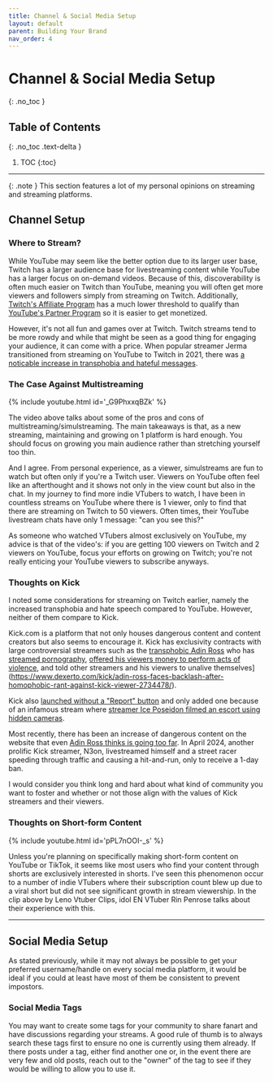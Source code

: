 ```yaml
---
title: Channel & Social Media Setup
layout: default
parent: Building Your Brand
nav_order: 4
---
```


# Channel & Social Media Setup
{: .no_toc }

## Table of Contents
{: .no_toc .text-delta }

1. TOC
{:toc}

-----

{: .note }
This section features a lot of my personal opinions on streaming and streaming platforms.

## Channel Setup

### Where to Stream?

While YouTube may seem like the better option due to its larger user base, Twitch has a larger audience base for livestreaming content while YouTube has a larger focus on on-demand videos. Because of this, discoverability is often much easier on Twitch than YouTube, meaning you will often get more viewers and followers simply from streaming on Twitch. Additionally, [Twitch's Affiliate Program](https://help.twitch.tv/s/article/joining-the-affiliate-program) has a much lower threshold to qualify than [YouTube's Partner Program](https://support.google.com/youtube/answer/72851) so it is easier to get monetized.

However, it's not all fun and games over at Twitch. Twitch streams tend to be more rowdy and while that might be seen as a good thing for engaging your audience, it can come with a price. When popular streamer Jerma transitioned from streaming on YouTube to Twitch in 2021, there was [a noticable increase in transphobia and hateful messages](https://www.dexerto.com/entertainment/jerma985-speaks-out-over-transphobia-and-lgbt-hate-in-his-twitch-chat-1528557/).

### The Case Against Multistreaming

{% include youtube.html id='_G9PhxxqBZk' %}

The video above talks about some of the pros and cons of multistreaming/simulstreaming. The main takeaways is that, as a new streaming, maintaining and growing on 1 platform is hard enough. You should focus on growing you main audience rather than stretching yourself too thin.

And I agree. From personal experience, as a viewer, simulstreams are fun to watch but often only if you're a Twitch user. Viewers on YouTube often feel like an afterthought and it shows not only in the view count but also in the chat. In my journey to find more indie VTubers to watch, I have been in countless streams on YouTube where there is 1 viewer, only to find that there are streaming on Twitch to 50 viewers. Often times, their YouTube livestream chats have only 1 message: "can you see this?"

As someone who watched VTubers almost exclusively on YouTube, my advice is that of the video's: if you are getting 100 viewers on Twitch and 2 viewers on YouTube, focus your efforts on growing on Twitch; you're not really enticing your YouTube viewers to subscribe anyways.

### Thoughts on Kick

I noted some considerations for streaming on Twitch earlier, namely the increased transphobia and hate speech compared to YouTube. However, neither of them compare to Kick.

Kick.com is a platform that not only houses dangerous content and content creators but also seems to encourage it. Kick has exclusivity contracts with large controversial streamers such as the [transphobic Adin Ross](https://www.dexerto.com/entertainment/adin-ross-forced-to-apologize-after-transphobic-rant-2102398/) who has [streamed pornography](https://www.dexerto.com/entertainment/adin-ross-says-he-streamed-sexual-content-to-flex-he-could-avoid-ban-2081297/), [offered his viewers money to perform acts of violence](https://www.dexerto.com/entertainment/adin-ross-under-fire-for-asking-fan-to-slit-brothers-throat-for-money-2076537/), and told other streamers and his viewers to unalive themselves](https://www.dexerto.com/kick/adin-ross-faces-backlash-after-homophobic-rant-against-kick-viewer-2734478/).

Kick also [launched without a "Report" button](https://www.dexerto.com/entertainment/kick-finally-adds-report-button-to-channels-as-criticism-over-moderation-continues-2338696/) and only added one because of an infamous stream where [streamer Ice Poseidon filmed an escort using hidden cameras](https://www.dexerto.com/entertainment/kick-under-fire-after-creepy-ice-poseidon-stream-leads-to-arrest-2307122/).

Most recently, there has been an increase of dangerous content on the website that even [Adin Ross thinks is going too far](https://www.dexerto.com/kick/adin-ross-warns-people-will-die-if-kick-doesnt-stop-reckless-driving-streams-2673498/). In April 2024, another prolific Kick streamer, N3on, livestreamed himself and a street racer speeding through traffic and causing a hit-and-run, only to receive a 1-day ban.

I would consider you think long and hard about what kind of community you want to foster and whether or not those align with the values of Kick streamers and their viewers.

### Thoughts on Short-form Content

{% include youtube.html id='pPL7nOOI-_s' %}

Unless you're planning on specifically making short-form content on YouTube or TikTok, it seems like most users who find your content through shorts are exclusively interested in shorts. I've seen this phenomenon occur to a number of indie VTubers where their subscription count blew up due to a viral short but did not see significant growth in stream viewership. In the clip above by Leno Vtuber Clips, idol EN VTuber Rin Penrose talks about their experience with this.

-----

## Social Media Setup

As stated previously, while it may not always be possible to get your preferred username/handle on every social media platform, it would be ideal if you could at least have most of them be consistent to prevent impostors.

### Social Media Tags

You may want to create some tags for your community to share fanart and have discussions regarding your streams. A good rule of thumb is to always search these tags first to ensure no one is currently using them already. If there posts under a tag, either find another one or, in the event there are very few and old posts, reach out to the "owner" of the tag to see if they would be willing to allow you to use it.
